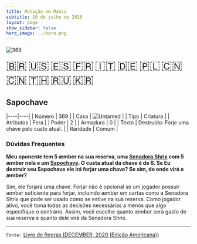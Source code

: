 ```yaml
---
title: Mutação em Massa
subtitle: 10 de julho de 2020
layout: page
show_sidebar: false
hero_image: ../hero.png
---
```


![369](https://cdn.keyforgegame.com/media/card_front/pt/479_369_67VF7669QVVX_pt.png)

<span title="Português" style="font-size: 32px;cursor: pointer;" onclick="javascript:document.querySelector('img[alt=\'369\']').src=document.querySelector('img[alt=\'369\']').src.replace(/card_front\/[^/]+/, 'card_front/pt').replace(/_[^/.0-9]+\.png/, '_pt.png')">🇧🇷</span>
<span title="English" style="font-size: 32px;cursor: pointer;" onclick="javascript:document.querySelector('img[alt=\'369\']').src=document.querySelector('img[alt=\'369\']').src.replace(/card_front\/[^/]+/, 'card_front/en').replace(/_[^/.0-9]+\.png/, '_en.png')">🇺🇸</span>
<span title="Español" style="font-size: 32px;cursor: pointer;" onclick="javascript:document.querySelector('img[alt=\'369\']').src=document.querySelector('img[alt=\'369\']').src.replace(/card_front\/[^/]+/, 'card_front/es').replace(/_[^/.0-9]+\.png/, '_es.png')">🇪🇸</span>
<span title="Français" style="font-size: 32px;cursor: pointer;" onclick="javascript:document.querySelector('img[alt=\'369\']').src=document.querySelector('img[alt=\'369\']').src.replace(/card_front\/[^/]+/, 'card_front/fr').replace(/_[^/.0-9]+\.png/, '_fr.png')">🇫🇷</span>
<span title="Italiano" style="font-size: 32px;cursor: pointer;" onclick="javascript:document.querySelector('img[alt=\'369\']').src=document.querySelector('img[alt=\'369\']').src.replace(/card_front\/[^/]+/, 'card_front/it').replace(/_[^/.0-9]+\.png/, '_it.png')">🇮🇹</span>
<span title="Deutsche" style="font-size: 32px;cursor: pointer;" onclick="javascript:document.querySelector('img[alt=\'369\']').src=document.querySelector('img[alt=\'369\']').src.replace(/card_front\/[^/]+/, 'card_front/de').replace(/_[^/.0-9]+\.png/, '_de.png')">🇩🇪</span>
<span title="Polskie" style="font-size: 32px;cursor: pointer;" onclick="javascript:document.querySelector('img[alt=\'369\']').src=document.querySelector('img[alt=\'369\']').src.replace(/card_front\/[^/]+/, 'card_front/pl').replace(/_[^/.0-9]+\.png/, '_pl.png')">🇵🇱</span>
<span title="简体中文" style="font-size: 32px;cursor: pointer;" onclick="javascript:document.querySelector('img[alt=\'369\']').src=document.querySelector('img[alt=\'369\']').src.replace(/card_front\/[^/]+/, 'card_front/zh-hans').replace(/_[^/.0-9]+\.png/, '_zh-hans.png')">🇨🇳</span>
<span title="繁體中文" style="font-size: 32px;cursor: pointer;" onclick="javascript:document.querySelector('img[alt=\'369\']').src=document.querySelector('img[alt=\'369\']').src.replace(/card_front\/[^/]+/, 'card_front/zh-hant').replace(/_[^/.0-9]+\.png/, '_zh-hant.png')">🇨🇳</span>
<span title="ไทย" style="font-size: 32px;cursor: pointer;" onclick="javascript:document.querySelector('img[alt=\'369\']').src=document.querySelector('img[alt=\'369\']').src.replace(/card_front\/[^/]+/, 'card_front/th').replace(/_[^/.0-9]+\.png/, '_th.png')">🇹🇭</span>
<span title="Pусский" style="font-size: 32px;cursor: pointer;" onclick="javascript:document.querySelector('img[alt=\'369\']').src=document.querySelector('img[alt=\'369\']').src.replace(/card_front\/[^/]+/, 'card_front/ru').replace(/_[^/.0-9]+\.png/, '_ru.png')">🇷🇺</span>
<span title="한국어" style="font-size: 32px;cursor: pointer;" onclick="javascript:document.querySelector('img[alt=\'369\']').src=document.querySelector('img[alt=\'369\']').src.replace(/card_front\/[^/]+/, 'card_front/ko').replace(/_[^/.0-9]+\.png/, '_ko.png')">🇰🇷</span>

## Sapochave

|----|----|
| Número | 369 |
| Casa | ![Untamed](https://archonarcana.com/images/thumb/b/bd/Untamed.png/22px-Untamed.png "Indomados") |
| Tipo | Criatura |
| Atributos | Fera |
| Poder | 2 |
| Armadura | 0 |
| Texto | Destruído: Forje uma chave pelo custo atual. |
| Raridade | Comum |

### Dúvidas Frequentes

**Meu oponente tem 5 æmber na sua reserva, uma [Senadora Shrix](/wc/193)
com 5 æmber nela e um [Sapochave](/mm/369). O custa atual da chave é de 6. Se
Eu destruir seu Sapochave ele irá forjar uma chave? Se sim, de onde virá o æmber?**

Sim, ele forjará uma chave. Forjar não é opcional se um jogador possuir æmber
suficiente para forjar, incluindo æmber em cartas como a Senadora Shrix que pode
ser usado como se estive na sua reserva. Como jogador ativo, você toma todas as decisões
necessárias a menos que algo especifique o contrário. Assim, você escolhe quanto
æmber será gasto de sua reserva e quanto dele virá
da Senadora Shrix.

<hr/>

`Fonte:` [Livro de Regras (DECEMBER, 2020 (Edição Americana))](https://images-cdn.fantasyflightgames.com/filer_public/8c/af/8cafeca4-02c3-4990-bba1-ff9d3aa8f02a/keyforge_rulebook_v14_reduced-compressed.pdf)
